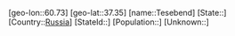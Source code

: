﻿---
location: [37.35,60.73]
type: City
tags:
- geo/City


SpocWebEntityId: 34827
isDeleted: false
confidential: public

---
[geo-lon::60.73]
[geo-lat::37.35]
[name::Tesebend]
[State::]
[Country::[Russia](geo/Continent/Europe/Russia.md)]
[StateId::]
[Population::]
[Unknown::]

